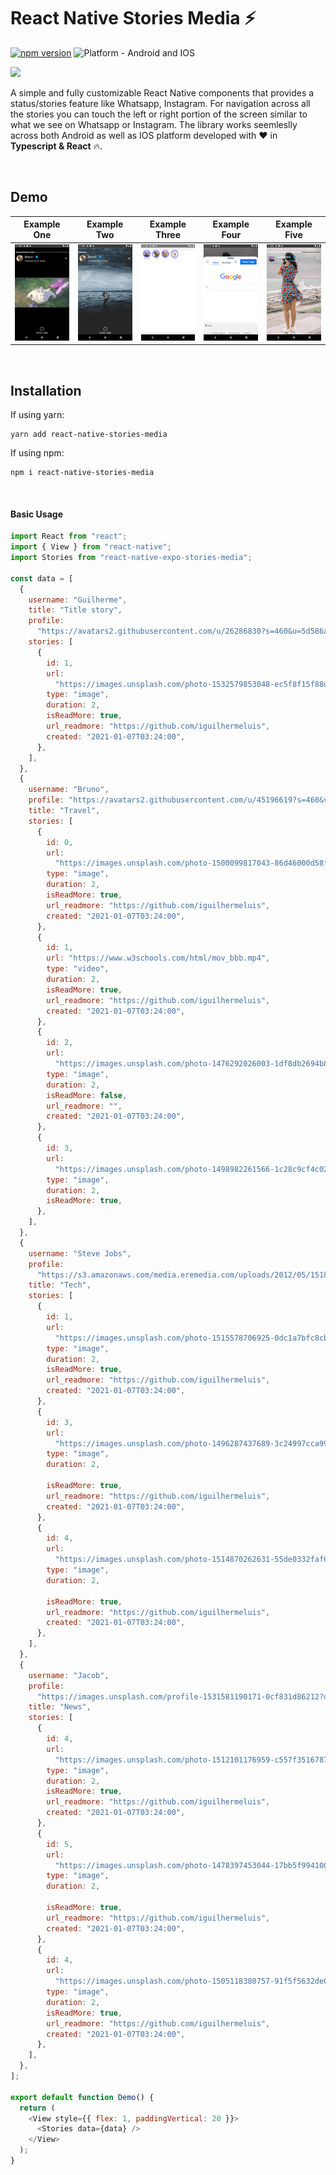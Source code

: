 # React Native Stories Media ⚡

[![npm version](https://img.shields.io/npm/v/react-native-stories-media.svg)](https://www.npmjs.com/package/react-native-stories-media)
![Platform - Android and IOS](https://img.shields.io/badge/platform-Android%20%7C%20IOS-green.svg)

![](assets/storybg.jpeg)
<br>

A simple and fully customizable React Native components that provides a status/stories feature like Whatsapp, Instagram. For navigation across all the stories you can touch the left or right portion of the screen similar to what we see on Whatsapp or Instagram. The library works seemleslly across both Android as well as IOS platform developed with ❤️ in <b>Typescript & React</b> 🔥.

<br>

## Demo

| Example One           | Example Two           | Example Three         | Example Four          | Example Five          |
| --------------------- | --------------------- | --------------------- | --------------------- | --------------------- |
| ![](demo/screen0.png) | ![](demo/screen4.png) | ![](demo/screen2.png) | ![](demo/screen5.png) | ![](demo/screen3.png) |

<br>

## Installation

If using yarn:

```
yarn add react-native-stories-media
```

If using npm:

```
npm i react-native-stories-media
```

<br>

#### Basic Usage

```js
import React from "react";
import { View } from "react-native";
import Stories from "react-native-expo-stories-media";

const data = [
  {
    username: "Guilherme",
    title: "Title story",
    profile:
      "https://avatars2.githubusercontent.com/u/26286830?s=460&u=5d586a3783a6edeb226c557240c0ba47294a4229&v=4",
    stories: [
      {
        id: 1,
        url:
          "https://images.unsplash.com/photo-1532579853048-ec5f8f15f88d?ixlib=rb-1.2.1&ixid=eyJhcHBfaWQiOjEyMDd9&auto=format&fit=crop&w=800&q=60",
        type: "image",
        duration: 2,
        isReadMore: true,
        url_readmore: "https://github.com/iguilhermeluis",
        created: "2021-01-07T03:24:00",
      },
    ],
  },
  {
    username: "Bruno",
    profile: "https://avatars2.githubusercontent.com/u/45196619?s=460&v=4",
    title: "Travel",
    stories: [
      {
        id: 0,
        url:
          "https://images.unsplash.com/photo-1500099817043-86d46000d58f?ixlib=rb-1.2.1&ixid=eyJhcHBfaWQiOjEyMDd9&auto=format&fit=crop&w=800&q=60",
        type: "image",
        duration: 2,
        isReadMore: true,
        url_readmore: "https://github.com/iguilhermeluis",
        created: "2021-01-07T03:24:00",
      },
      {
        id: 1,
        url: "https://www.w3schools.com/html/mov_bbb.mp4",
        type: "video",
        duration: 2,
        isReadMore: true,
        url_readmore: "https://github.com/iguilhermeluis",
        created: "2021-01-07T03:24:00",
      },
      {
        id: 2,
        url:
          "https://images.unsplash.com/photo-1476292026003-1df8db2694b8?ixlib=rb-1.2.1&ixid=eyJhcHBfaWQiOjEyMDd9&auto=format&fit=crop&w=800&q=60",
        type: "image",
        duration: 2,
        isReadMore: false,
        url_readmore: "",
        created: "2021-01-07T03:24:00",
      },
      {
        id: 3,
        url:
          "https://images.unsplash.com/photo-1498982261566-1c28c9cf4c02?ixlib=rb-1.2.1&ixid=eyJhcHBfaWQiOjEyMDd9&auto=format&fit=crop&w=800&q=60",
        type: "image",
        duration: 2,
        isReadMore: true,
      },
    ],
  },
  {
    username: "Steve Jobs",
    profile:
      "https://s3.amazonaws.com/media.eremedia.com/uploads/2012/05/15181015/stevejobs.jpg",
    title: "Tech",
    stories: [
      {
        id: 1,
        url:
          "https://images.unsplash.com/photo-1515578706925-0dc1a7bfc8cb?ixlib=rb-1.2.1&auto=format&fit=crop&w=800&q=60",
        type: "image",
        duration: 2,
        isReadMore: true,
        url_readmore: "https://github.com/iguilhermeluis",
        created: "2021-01-07T03:24:00",
      },
      {
        id: 3,
        url:
          "https://images.unsplash.com/photo-1496287437689-3c24997cca99?ixlib=rb-1.2.1&ixid=eyJhcHBfaWQiOjEyMDd9&auto=format&fit=crop&w=800&q=60",
        type: "image",
        duration: 2,

        isReadMore: true,
        url_readmore: "https://github.com/iguilhermeluis",
        created: "2021-01-07T03:24:00",
      },
      {
        id: 4,
        url:
          "https://images.unsplash.com/photo-1514870262631-55de0332faf6?ixlib=rb-1.2.1&ixid=eyJhcHBfaWQiOjEyMDd9&auto=format&fit=crop&w=800&q=60",
        type: "image",
        duration: 2,

        isReadMore: true,
        url_readmore: "https://github.com/iguilhermeluis",
        created: "2021-01-07T03:24:00",
      },
    ],
  },
  {
    username: "Jacob",
    profile:
      "https://images.unsplash.com/profile-1531581190171-0cf831d86212?dpr=2&auto=format&fit=crop&w=150&h=150&q=60&crop=faces&bg=fff",
    title: "News",
    stories: [
      {
        id: 4,
        url:
          "https://images.unsplash.com/photo-1512101176959-c557f3516787?ixlib=rb-1.2.1&ixid=eyJhcHBfaWQiOjEyMDd9&auto=format&fit=crop&w=800&q=60",
        type: "image",
        duration: 2,
        isReadMore: true,
        url_readmore: "https://github.com/iguilhermeluis",
        created: "2021-01-07T03:24:00",
      },
      {
        id: 5,
        url:
          "https://images.unsplash.com/photo-1478397453044-17bb5f994100?ixlib=rb-1.2.1&ixid=eyJhcHBfaWQiOjEyMDd9&auto=format&fit=crop&w=800&q=60",
        type: "image",
        duration: 2,

        isReadMore: true,
        url_readmore: "https://github.com/iguilhermeluis",
        created: "2021-01-07T03:24:00",
      },
      {
        id: 4,
        url:
          "https://images.unsplash.com/photo-1505118380757-91f5f5632de0?ixlib=rb-1.2.1&ixid=eyJhcHBfaWQiOjEyMDd9&auto=format&fit=crop&w=581&q=80",
        type: "image",
        duration: 2,
        isReadMore: true,
        url_readmore: "https://github.com/iguilhermeluis",
        created: "2021-01-07T03:24:00",
      },
    ],
  },
];

export default function Demo() {
  return (
    <View style={{ flex: 1, paddingVertical: 20 }}>
      <Stories data={data} />
    </View>
  );
}
```

